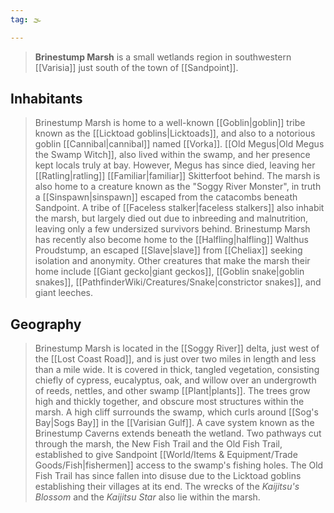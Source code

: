 ```yaml
---
tag: 🌫️

---
```

> **Brinestump Marsh** is a small wetlands region in southwestern [[Varisia]] just south of the town of [[Sandpoint]].


## Inhabitants

> Brinestump Marsh is home to a well-known [[Goblin|goblin]] tribe known as the [[Licktoad goblins|Licktoads]], and also to a notorious goblin [[Cannibal|cannibal]] named [[Vorka]]. [[Old Megus|Old Megus the Swamp Witch]], also lived within the swamp, and her presence kept locals truly at bay. However, Megus has since died, leaving her [[Ratling|ratling]] [[Familiar|familiar]] Skitterfoot behind. The marsh is also home to a creature known as the "Soggy River Monster", in truth a [[Sinspawn|sinspawn]] escaped from the catacombs beneath Sandpoint. A tribe of [[Faceless stalker|faceless stalkers]] also inhabit the marsh, but largely died out due to inbreeding and malnutrition, leaving only a few undersized survivors behind. Brinestump Marsh has recently also become home to the [[Halfling|halfling]] Walthus Proudstump, an escaped [[Slave|slave]] from [[Cheliax]] seeking isolation and anonymity.
> Other creatures that make the marsh their home include [[Giant gecko|giant geckos]], [[Goblin snake|goblin snakes]], [[PathfinderWiki/Creatures/Snake|constrictor snakes]], and giant leeches.


## Geography

> Brinestump Marsh is located in the [[Soggy River]] delta, just west of the [[Lost Coast Road]], and is just over two miles in length and less than a mile wide. It is covered in thick, tangled vegetation, consisting chiefly of cypress, eucalyptus, oak, and willow over an undergrowth of reeds, nettles, and other swamp [[Plant|plants]]. The trees grow high and thickly together, and obscure most structures within the marsh. A high cliff surrounds the swamp, which curls around [[Sog's Bay|Sogs Bay]] in the [[Varisian Gulf]]. A cave system known as the Brinestump Caverns extends beneath the wetland.
> Two pathways cut through the marsh, the New Fish Trail and the Old Fish Trail, established to give Sandpoint [[World/Items & Equipment/Trade Goods/Fish|fishermen]] access to the swamp's fishing holes. The Old Fish Trail has since fallen into disuse due to the Licktoad goblins establishing their villages at its end. The wrecks of the *Kaijitsu's Blossom* and the *Kaijitsu Star* also lie within the marsh.









